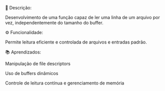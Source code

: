 🧾 Descrição:

Desenvolvimento de uma função capaz de ler uma linha de um arquivo por vez, independentemente do tamanho do buffer.

⚙️ Funcionalidade:

Permite leitura eficiente e controlada de arquivos e entradas padrão.

📚 Aprendizados:

Manipulação de file descriptors

Uso de buffers dinâmicos

Controle de leitura contínua e gerenciamento de memória
